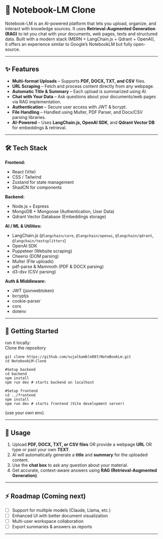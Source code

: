 # 📓 Notebook-LM Clone  

Notebook-LM is an AI-powered platform that lets you upload, organize, and interact with knowledge sources. It uses **Retrieval-Augmented Generation (RAG)** to let you chat with your documents, web pages, texts and structured data. Built with a modern stack (MERN + LangChain.js + Qdrant + OpenAI), it offers an experience similar to Google’s NotebookLM but fully open-source.  

---

## ✨ Features  

-  **Multi-format Uploads** – Supports **PDF, DOCX, TXT, and CSV** files.  
-  **URL Scraping** – Fetch and process content directly from any webpage.  
-  **Automatic Title & Summary** – Each upload is summarized using AI.  
-  **Chat with Your Data** – Ask questions about your documents/web pages via RAG implementation.  
-  **Authentication** – Secure user access with JWT & bcrypt.  
-  **File Handling** – Handled using Multer, PDF Parser, and Docx/CSV parsing libraries.  
-  **AI-Powered** – Uses **LangChain.js, OpenAI SDK**, and **Qdrant Vector DB** for embeddings & retrieval.  

---

## 🛠️ Tech Stack  

**Frontend:**  
- React (Vite)  
- CSS / Tailwind  
- Zustand for state management 
- ShadCN for components

**Backend:**  
- Node.js + Express  
- MongoDB + Mongoose (Authentication, User Data)  
- Qdrant Vector Database (Embeddings storage)  

**AI / ML & Utilities:**  
- LangChain.js (`@langchain/core`, `@langchain/openai`, `@langchain/qdrant`, `@langchain/textsplitters`)  
- OpenAI SDK  
- Puppeteer (Website scraping)  
- Cheerio (DOM parsing)  
- Multer (File uploads)  
- pdf-parse & Mammoth (PDF & DOCX parsing)  
- d3-dsv (CSV parsing)  

**Auth & Middleware:**  
- JWT (jsonwebtoken)  
- bcryptjs  
- cookie-parser  
- cors  
- dotenv  

---

## 🚀 Getting Started  


 run it locally:  
Clone the repository
``` code 
git clone https://github.com/sujalkamble007/NoteBookLm.git
cd NotebookLM-Clone

#Setup backend
cd backend
npm install
npm run dev # starts backend on localhost

#Setup frontend
cd ../frontend
npm install
npm run dev # starts frontend (Vite development server)
```

 (use your own env).  

---

## 📖 Usage  

1. Upload **PDF, DOCX, TXT, or CSV files** OR provide a webpage **URL** OR type or past your own **TEXT**.  
2. AI will automatically generate a **title** and **summary** for the uploaded content.  
3. Use the **chat box** to ask any question about your material.  
4. Get accurate, context-aware answers using **RAG (Retrieval-Augmented Generation)**.  

---

## ⚡ Roadmap  (Coming next)

- [ ] Support for multiple models (Claude, Llama, etc.)  
- [ ] Enhanced UI with better document visualization  
- [ ] Multi-user workspace collaboration  
- [ ] Export summaries & answers as reports  

---



